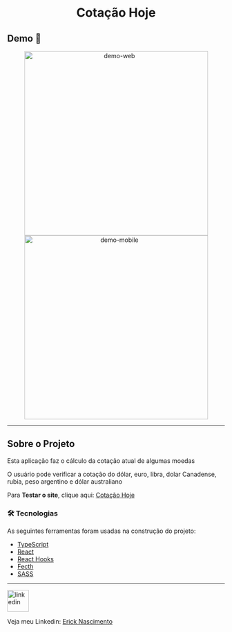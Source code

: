 <h1 style="text-align: center; font-weight: bold;">Cotação Hoje</h1>

## Demo 📸

<div align="center" >
  <img src="./github/GifWeb.gif" alt="demo-web" height="425">
  <img src="./github/GifMobile.gif" alt="demo-mobile" height="425"> 
</div>

---

## Sobre o Projeto

Esta aplicação faz o cálculo da cotação atual de algumas moedas

O usuário pode verificar a cotação do dólar, euro, libra, dolar Canadense, rubia, peso argentino e dólar australiano

Para **Testar o site**, clique aqui: [Cotação Hoje](https://erickelc.github.io/cotacao-hoje-reactJS/) <br />


### 🛠 Tecnologias

As seguintes ferramentas foram usadas na construção do projeto:

- [TypeScript](https://www.typescriptlang.org/)
- [React](https://pt-br.reactjs.org/)
- [React Hooks](https://reactjs.org/docs/hooks-intro.html)
- [Fecth](https://developer.mozilla.org/en-US/docs/Web/API/Fetch_API/Using_Fetch)
- [SASS](https://sass-lang.com/)

---


<a href="https://www.linkedin.com/in/erick-nascimento-1926a8231/">
<img src=" g" alt="linkedin" height="50"></a>
<br />


Veja meu Linkedin: [Erick Nascimento](https://www.linkedin.com/in/erick-nascimento-1926a8231/)
